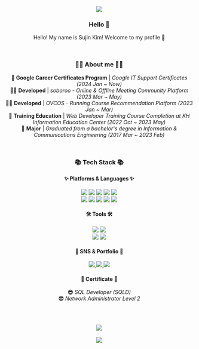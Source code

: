 <div align="center">
 
<!-- Readme Header -->
<img src="https://capsule-render.vercel.app/api?type=waving&color=auto&height=200&section=header&text=KIMSUJIN98%20GitHub%20👋&fontAlign=70&fontAlignY=35&fontColor=FFFFFF&fontSize=40" />


<h3>Hello 👋</h3>

Hello!  My name is Sujin Kim!  Welcome to my profile 👋 

<br>

<h3>👨‍💻 About me 👨‍💻</h3>

**🌱** **Google Career Certificates Program** | *Google IT Support Certificates (2024 Jan ~ Now)* <br>
**👨‍💻** **Developed** | *soboroo - Online & Offline Meeting Community Platform (2023 Mar ~ May)* <br>
**👨‍💻** **Developed** | *OVCOS - Running Course Recommendation Platform (2023 Jan ~ Mar)* <br>
**🌱** **Training Education** | *Web Developer Training Course Completion at KH Information Education Center (2022 Oct  ~ 2023 May)* <br>
**🏫** **Major** | *Graduated from a bachelor's degree in Information & Communications Engineering (2017 Mar  ~ 2023 Feb)*
 
<br>

<!-- Readme Badge: Tech Stack 
<img src="https://img.shields.io/badge/아이콘내용-바탕색?style=flat&logo=로고이름&logoColor=white"/> -->

<h3>📚 Tech Stack 📚</h3>

<h4>✨ Platforms & Languages ✨</h4>

<div>
	<img src="https://img.shields.io/badge/Java-007396?style=flat&logo=Conda-Forge&logoColor=white" />
	<img src="https://img.shields.io/badge/HTML5-E34F26?style=flat&logo=HTML5&logoColor=white" />
	<img src="https://img.shields.io/badge/CSS3-1572B6?style=flat&logo=CSS3&logoColor=white" />
	<img src="https://img.shields.io/badge/JavaScript-F7DF1E?style=flat&logo=javascript&logoColor=white" />
	<img src="https://img.shields.io/badge/jQuery-0769AD?style=flat&logo=jquery&logoColor=white" />
	<br>	
	<img src="https://img.shields.io/badge/Oracle SQL-F80000?style=flat&logo=oracle&logoColor=white" />
	<img src="https://img.shields.io/badge/MySQL-4479A1?style=flat&logo=MySQL&logoColor=white" />
	<img src="https://img.shields.io/badge/Mybatis-000000?style=flat&logo=Fluentd&logoColor=white" />
	<!--<img src="https://img.shields.io/badge/AWS-232F3E?style=flat&logo=amazonaws&logoColor=white" />-->
	<img src="https://img.shields.io/badge/Spring-6DB33F?style=flat&logo=spring&logoColor=white" />
	<!--<img src="https://img.shields.io/badge/Spring Boot-6DB33F?style=flat&logo=springboot&logoColor=white" />-->
	<img src="https://img.shields.io/badge/Bootstrap-7952B3?style=flat&logo=bootstrap&logoColor=white" />
	<!--<img src="https://img.shields.io/badge/Linux-FCC624?style=flat&logo=Linux&logoColor=white" />-->
</div>

<h4>🛠️ Tools 🛠️</h4>

<div>
	<img src="https://img.shields.io/badge/Eclipse IDE-2C2255?style=flat&logo=eclipseide&logoColor=white" />
	<img src="https://img.shields.io/badge/Visual Studio Code-007ACC?style=flat&logo=visualstudiocode&logoColor=white" />
	<br>
	<img src="https://img.shields.io/badge/Apache Tomcat-F8DC75?style=flat&logo=apachetomcat&logoColor=white" />
	<img src="https://img.shields.io/badge/GitHub-181717?style=flat&logo=github&logoColor=white" />
</div>

<h4>💾 SNS & Portfolio 💾</h4>

<div>
	<!--<a href="#">
		<img src="https://img.shields.io/badge/Portfolio-FF3633?style=flat&logo=Micro.blog&logoColor=white" />
	</a>-->
	<a href="mailto:qwer9402@naver.com">
		<img src="https://img.shields.io/badge/Mail-03C75A?style=flat&logo=naver&logoColor=white" />
	</a>
	<!-- 노션 주소 메인페이지로 추후 변경 예정 -->
	<a href="https://www.notion.so/OVCOS-fa9e71071a31446c99d4810232c97833?pvs=4">
		<img src="https://img.shields.io/badge/Notion-000000?style=flat&logo=notion&logoColor=white" />
	</a>
	<a href="https://velog.io/@qwer9402/posts">
		<img src="https://img.shields.io/badge/Velog-20C997?style=flat&logo=velog&logoColor=white" />
	</a>
	
</div>

<h4>📖 Certificate 📖</h4>

**😎** *SQL Developer (SQLD)* <br>
**😎** *Network Administrator Level 2*

<br><br>
<!-- Readme Widget -->
<img src="https://github-readme-stats.vercel.app/api/top-langs/?username=KIMSUJIN98&layout=compact"><br><br>
<img src="https://github-readme-stats.vercel.app/api?username=KIMSUJIN98&show_icons=true">

</div>
